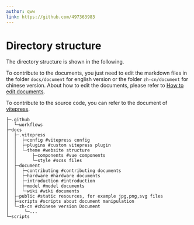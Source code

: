 ```yaml
---
author: qww
link: https://github.com/497363983
---
```


# Directory structure

The directory structure is shown in the following.

To contribute to the documents, you just need to edit the markdown files in the folder ```docs/document``` for english version or the folder ```zh-cn/document``` for chinese version. About how to edit the documents, please refer to [How to edit documents](/document/contributing/[1]Introduction/[2]How-to-edit-documents).

To contribute to the source code, you can refer to the document of [vitepress](https://vitepress.vuejs.org/guide/what-is-vitepress).

```shell
├─.github
│  └─workflows
├─docs
│  ├─.vitepress
│  │  ├─config #vitepress config
│  │  ├─plugins #custom vitepress plugin
│  │  └─theme #website structure
│  │      ├─components #vue components
│  │      └─style #scss files
│  ├─document
│  │  ├─contributing #contributing documents
│  │  ├─hardware #hardware documents
│  │  ├─introduction #introduction
│  │  ├─model #model documents
│  │  └─wiki #wiki documents
│  ├─public #static resources, for example jpg,png,svg files
│  ├─scripts #scripts about document manipulation
│  └─zh-cn #chinese version Document
│      └─...
└─scripts
```
